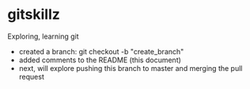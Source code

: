 # gitskillz
Exploring, learning git

- created a branch: git checkout -b "create_branch"
- added comments to the README (this document)
- next, will explore pushing this branch to master and merging the pull request
 
